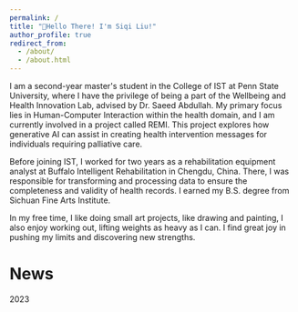 ```yaml
---
permalink: /
title: "👋Hello There! I'm Siqi Liu!"
author_profile: true
redirect_from: 
  - /about/
  - /about.html
---
```




I am a second-year master's student in the College of IST at Penn State University, where I have the privilege of being a part of the Wellbeing and Health Innovation Lab, advised by Dr. Saeed Abdullah. My primary focus lies in Human-Computer Interaction within the health domain, and I am currently involved in a project called REMI. This project explores how generative AI can assist in creating health intervention messages for individuals requiring palliative care.

Before joining IST, I worked for two years as a rehabilitation equipment analyst at Buffalo Intelligent Rehabilitation in Chengdu, China. There, I was responsible for transforming and processing data to ensure the completeness and validity of health records. I earned my B.S. degree from Sichuan Fine Arts Institute.

In my free time, I like doing small art projects, like drawing and painting, I also enjoy working out, lifting weights as heavy as I can. I find great joy in pushing my limits and discovering new strengths.


News
======
2023